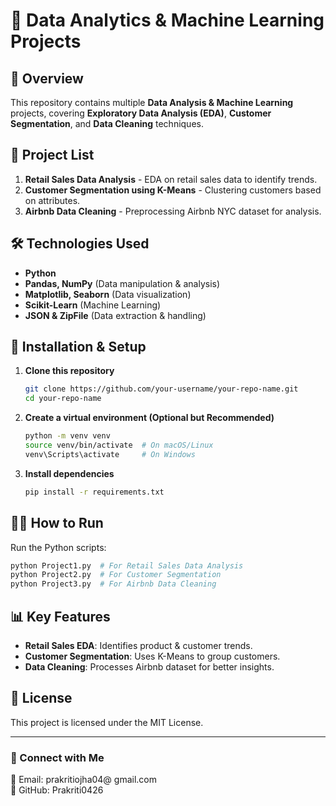 ﻿# 🚀 Data Analytics & Machine Learning Projects

## 📌 Overview
This repository contains multiple **Data Analysis & Machine Learning** projects, covering **Exploratory Data Analysis (EDA)**, **Customer Segmentation**, and **Data Cleaning** techniques.

## 📂 Project List
1. **Retail Sales Data Analysis** - EDA on retail sales data to identify trends.
2. **Customer Segmentation using K-Means** - Clustering customers based on attributes.
3. **Airbnb Data Cleaning** - Preprocessing Airbnb NYC dataset for analysis.

## 🛠️ Technologies Used
- **Python**
- **Pandas, NumPy** (Data manipulation & analysis)
- **Matplotlib, Seaborn** (Data visualization)
- **Scikit-Learn** (Machine Learning)
- **JSON & ZipFile** (Data extraction & handling)

## 🚀 Installation & Setup
1. **Clone this repository**
   ```bash
   git clone https://github.com/your-username/your-repo-name.git
   cd your-repo-name
   ```
2. **Create a virtual environment (Optional but Recommended)**
   ```bash
   python -m venv venv
   source venv/bin/activate  # On macOS/Linux
   venv\Scripts\activate     # On Windows
   ```
3. **Install dependencies**
   ```bash
   pip install -r requirements.txt
   ```

## 🏃‍♂️ How to Run
Run the Python scripts:
```bash
python Project1.py  # For Retail Sales Data Analysis
python Project2.py  # For Customer Segmentation
python Project3.py  # For Airbnb Data Cleaning
```

## 📊 Key Features
- **Retail Sales EDA**: Identifies product & customer trends.
- **Customer Segmentation**: Uses K-Means to group customers.
- **Data Cleaning**: Processes Airbnb dataset for better insights.

## 📜 License
This project is licensed under the MIT License.

---

### 🔗 Connect with Me
📩 Email: prakritiojha04@   gmail.com  
🔗 GitHub: Prakriti0426  
